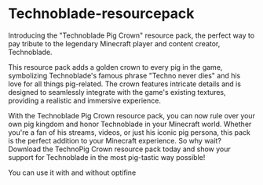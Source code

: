 # Technoblade-resourcepack
Introducing the "Technoblade Pig Crown" resource pack, the perfect way to pay tribute to the legendary Minecraft player and content creator, Technoblade.

This resource pack adds a golden crown to every pig in the game, symbolizing Technoblade's famous phrase "Techno never dies" and his love for all things pig-related. The crown features intricate details and is designed to seamlessly integrate with the game's existing textures, providing a realistic and immersive experience.

With the Technoblade Pig Crown resource pack, you can now rule over your own pig kingdom and honor Technoblade in your Minecraft world. Whether you're a fan of his streams, videos, or just his iconic pig persona, this pack is the perfect addition to your Minecraft experience. So why wait? Download the TechnoPig Crown resource pack today and show your support for Technoblade in the most pig-tastic way possible!


You can use it with and without optifine
